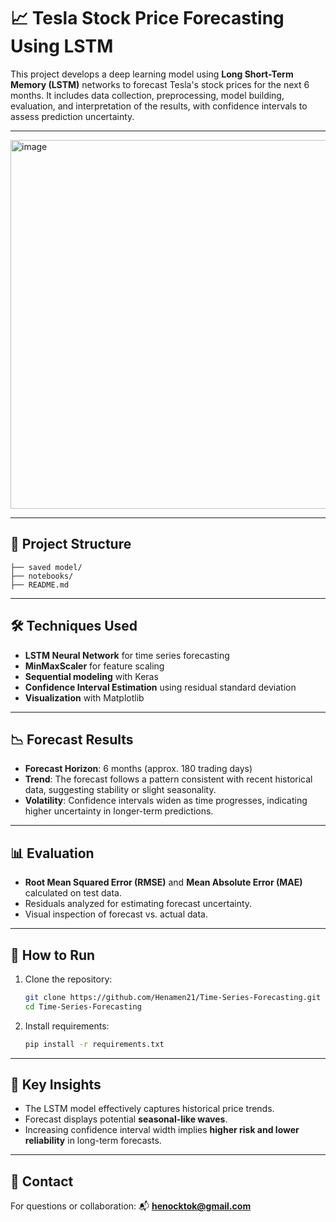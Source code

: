 # 📈 Tesla Stock Price Forecasting Using LSTM

This project develops a deep learning model using **Long Short-Term Memory (LSTM)** networks to forecast Tesla's stock prices for the next 6 months. It includes data collection, preprocessing, model building, evaluation, and interpretation of the results, with confidence intervals to assess prediction uncertainty.

---
<img width="1388" height="590" alt="image" src="https://github.com/user-attachments/assets/ebaef330-0ef1-4418-81d0-d90eae123857" />

---

## 📂 Project Structure

```
├── saved model/                  
├── notebooks/               
├── README.md              
```

---

## 🛠️ Techniques Used

* **LSTM Neural Network** for time series forecasting
* **MinMaxScaler** for feature scaling
* **Sequential modeling** with Keras
* **Confidence Interval Estimation** using residual standard deviation
* **Visualization** with Matplotlib

---

## 📉 Forecast Results

* **Forecast Horizon**: 6 months (approx. 180 trading days)
* **Trend**: The forecast follows a pattern consistent with recent historical data, suggesting stability or slight seasonality.
* **Volatility**: Confidence intervals widen as time progresses, indicating higher uncertainty in longer-term predictions.

---

## 📊 Evaluation

* **Root Mean Squared Error (RMSE)** and **Mean Absolute Error (MAE)** calculated on test data.
* Residuals analyzed for estimating forecast uncertainty.
* Visual inspection of forecast vs. actual data.

---

## 🚀 How to Run

1. Clone the repository:

   ```bash
   git clone https://github.com/Henamen21/Time-Series-Forecasting.git
   cd Time-Series-Forecasting
   ```

2. Install requirements:

   ```bash
   pip install -r requirements.txt
   ```

---

## 📌 Key Insights

* The LSTM model effectively captures historical price trends.
* Forecast displays potential **seasonal-like waves**.
* Increasing confidence interval width implies **higher risk and lower reliability** in long-term forecasts.

---

## 📧 Contact

For questions or collaboration:
📬 **[henocktok@gmail.com](mailto:henocktok@gmail.com)**
